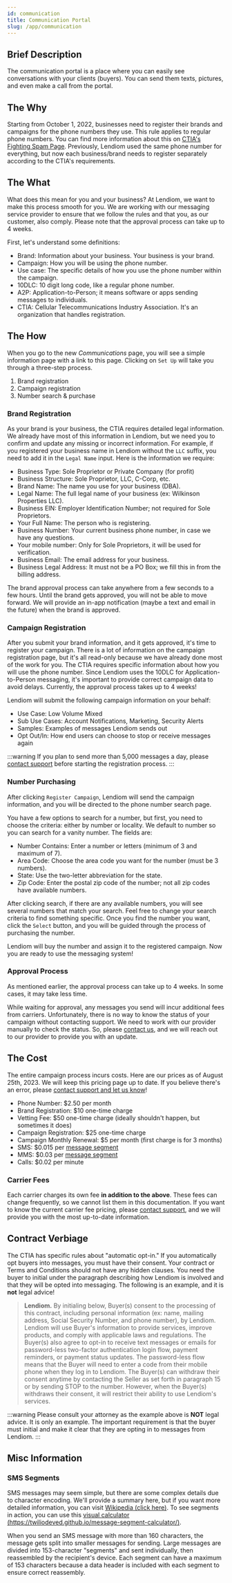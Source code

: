 ```yaml
---
id: communication
title: Communication Portal
slug: /app/communication
---
```


## Brief Description
The communication portal is a place where you can easily see conversations with your clients (buyers). You can send them texts, pictures, and even make a call from the portal.

## The Why
Starting from October 1, 2022, businesses need to register their brands and campaigns for the phone numbers they use. This rule applies to regular phone numbers. You can find more information about this on [CTIA's Fighting Spam Page](https://fightingspam.ctia.org/). Previously, Lendiom used the same phone number for everything, but now each business/brand needs to register separately according to the CTIA's requirements.

## The What
What does this mean for you and your business? At Lendiom, we want to make this process smooth for you. We are working with our messaging service provider to ensure that we follow the rules and that you, as our customer, also comply. Please note that the approval process can take up to 4 weeks.

First, let's understand some definitions:
- Brand: Information about your business. Your business is your brand.
- Campaign: How you will be using the phone number.
- Use case: The specific details of how you use the phone number within the campaign.
- 10DLC: 10 digit long code, like a regular phone number.
- A2P: Application-to-Person; it means software or apps sending messages to individuals.
- CTIA: Cellular Telecommunications Industry Association. It's an organization that handles registration.

## The How

When you go to the new *Communications* page, you will see a simple information page with a link to this page. Clicking on `Set Up` will take you through a three-step process.
1. Brand registration
2. Campaign registration
3. Number search & purchase

### Brand Registration
As your brand is your business, the CTIA requires detailed legal information. We already have most of this information in Lendiom, but we need you to confirm and update any missing or incorrect information. For example, if you registered your business name in Lendiom without the `LLC` suffix, you need to add it in the `Legal Name` input. Here is the information we require:
- Business Type: Sole Proprietor or Private Company (for profit)
- Business Structure: Sole Proprietor, LLC, C-Corp, etc.
- Brand Name: The name you use for your business (DBA).
- Legal Name: The full legal name of your business (ex: Wilkinson Properties LLC).
- Business EIN: Employer Identification Number; not required for Sole Proprietors.
- Your Full Name: The person who is registering.
- Business Number: Your current business phone number, in case we have any questions.
- Your mobile number: Only for Sole Proprietors, it will be used for verification.
- Business Email: The email address for your business.
- Business Legal Address: It must not be a PO Box; we fill this in from the billing address.

The brand approval process can take anywhere from a few seconds to a few hours. Until the brand gets approved, you will not be able to move forward. We will provide an in-app notification (maybe a text and email in the future) when the brand is approved.

### Campaign Registration
After you submit your brand information, and it gets approved, it's time to register your campaign. There is a lot of information on the campaign registration page, but it's all read-only because we have already done most of the work for you. The CTIA requires specific information about how you will use the phone number. Since Lendiom uses the 10DLC for Application-to-Person messaging, it's important to provide correct campaign data to avoid delays. Currently, the approval process takes up to 4 weeks!

Lendiom will submit the following campaign information on your behalf:
- Use Case: Low Volume Mixed
- Sub Use Cases: Account Notifications, Marketing, Security Alerts
- Samples: Examples of messages Lendiom sends out
- Opt Out/In: How end users can choose to stop or receive messages again

:::warning
If you plan to send more than 5,000 messages a day, please [contact support](mailto:support@lendiom.com?subject=Communication%20Question) before starting the registration process.
:::

### Number Purchasing
After clicking `Register Campaign`, Lendiom will send the campaign information, and you will be directed to the phone number search page.

You have a few options to search for a number, but first, you need to choose the criteria: either by number or locality. We default to number so you can search for a vanity number. The fields are:
- Number Contains: Enter a number or letters (minimum of 3 and maximum of 7).
- Area Code: Choose the area code you want for the number (must be 3 numbers).
- State: Use the two-letter abbreviation for the state.
- Zip Code: Enter the postal zip code of the number; not all zip codes have available numbers.

After clicking search, if there are any available numbers, you will see several numbers that match your search. Feel free to change your search criteria to find something specific. Once you find the number you want, click the `Select` button, and you will be guided through the process of purchasing the number.

Lendiom will buy the number and assign it to the registered campaign. Now you are ready to use the messaging system!

### Approval Process
As mentioned earlier, the approval process can take up to 4 weeks. In some cases, it may take less time.

While waiting for approval, any messages you send will incur additional fees from carriers. Unfortunately, there is no way to know the status of your campaign without contacting support. We need to work with our provider manually to check the status. So, please [contact us](mailto:support@lendiom.com?subject=Communication%20Question), and we will reach out to our provider to provide you with an update.

## The Cost
The entire campaign process incurs costs. Here are our prices as of August 25th, 2023. We will keep this pricing page up to date. If you believe there's an error, please [contact support and let us know](mailto:support@lendiom.com?subject=Communication%20Question%20-%20Pricing)!
- Phone Number: $2.50 per month
- Brand Registration: $10 one-time charge
- Vetting Fee: $50 one-time charge (ideally shouldn't happen, but sometimes it does)
- Campaign Registration: $25 one-time charge
- Campaign Monthly Renewal: $5 per month (first charge is for 3 months)
- SMS: $0.015 per [message segment](#sms-segments)
- MMS: $0.03 per [message segment](#sms-segments)
- Calls: $0.02 per minute

### Carrier Fees
Each carrier charges its own fee **in addition to the above**. These fees can change frequently, so we cannot list them in this documentation. If you want to know the current carrier fee pricing, please [contact support](mailto:support@lendiom.com?subject=Communication%20Question), and we will provide you with the most up-to-date information.

## Contract Verbiage
The CTIA has specific rules about "automatic opt-in." If you automatically opt buyers into messages, you must have their consent. Your contract or Terms and Conditions should not have any hidden clauses. You need the buyer to initial under the paragraph describing how Lendiom is involved and that they will be opted into messaging. The following is an example, and it is **not** legal advice!



> **Lendiom.** By initialing below, Buyer(s) consent to the processing of this contract, including personal information (ex: name, mailing address, Social Security Number, and phone number), by Lendiom. Lendiom will use Buyer's information to provide services, improve products, and comply with applicable laws and regulations. The Buyer(s) also agree to opt-in to receive text messages or emails for password-less two-factor authentication login flow, payment reminders, or payment status updates. The password-less flow means that the Buyer will need to enter a code from their mobile phone when they log in to Lendiom. The Buyer(s) can withdraw their consent anytime by contacting the Seller as set forth in paragraph 15 or by sending STOP to the number. However, when the Buyer(s) withdraws their consent, it will restrict their ability to use Lendiom's services.

:::warning
Please consult your attorney as the example above is **NOT** legal advice. It is only an example. The important requirement is that the buyer must initial and make it clear that they are opting in to messages from Lendiom.
:::

## Misc Information

### SMS Segments
SMS messages may seem simple, but there are some complex details due to character encoding. We'll provide a summary here, but if you want more detailed information, you can visit [Wikipedia (click here)](https://en.wikipedia.org/wiki/SMS#Message_size). To see segments in action, you can use this [visual calculator (https://twiliodeved.github.io/message-segment-calculator/)](https://twiliodeved.github.io/message-segment-calculator/). 

When you send an SMS message with more than 160 characters, the message gets split into smaller messages for sending. Large messages are divided into 153-character "segments" and sent individually, then reassembled by the recipient's device. Each segment can have a maximum of 153 characters because a data header is included with each segment to ensure correct reassembly.
